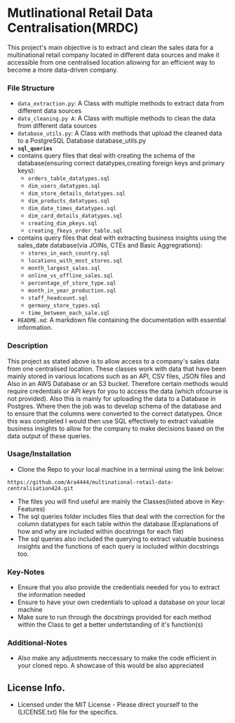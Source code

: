 # Mutlinational Retail Data Centralisation(MRDC)
This project's main objective is to extract and clean the sales data for a multinational retail company located in different data sources
and make it accessible from one centralised location allowing for an efficient way to become a more data-driven company.


### File Structure
- ```data_extraction.py```: A Class with multiple methods to extract data from different data sources 
- ```data_cleaning.py A```: A Class with multiple methods to clean the data from different data sources  
- ```database_utils.py```: A Class with methods that upload the cleaned data to a PostgreSQL Database database_utils.py
- **```sql_queries```**
 - contains query files that deal with creating the schema of the database(ensuring correct datatypes,creating foreign keys and primary keys):
     - ```orders_table_datatypes.sql```
     - ```dim_users_datatypes.sql```
     - ```dim_store_details_datatypes.sql```
     - ```dim_products_datatypes.sql```
     - ```dim_date_times_datatypes.sql```
     - ```dim_card_details_datatypes.sql```
     - ```creating_dim_pkeys.sql```
     - ```creating_fkeys_order_table.sql```
 - contains query files that deal with extracting business insights using the sales_date database(via JOINs, CTEs and Basic Aggregrations):
     - ```stores_in_each_country.sql```
     - ```locations_with_most_stores.sql```
     - ```month_largest_sales.sql```
     - ```online_vs_offline_sales.sql```
     - ```percentage_of_store_type.sql```
     - ```month_in_year_production.sql```
     - ```staff_headcount.sql```
     - ```germany_store_types.sql```
     - ```time_between_each_sale.sql```
 - ```README.md```: A markdown file containing the documentation with essential information.
     
     
### Description
This project as stated above is to allow access to a company's sales data from one centralised location. These classes work with data that have been mainly
stored in various locations such as an API, CSV files, JSON files and Also in an AWS Database or an S3 bucket. Therefore certain methods would require credentials or API
keys for you to access the data (which ofcourse is not provided). Also this is mainly for uploading the data to a Database in Postgres. Where then the job was to develop 
schema of the database and to ensure that the columns were converted to the correct datatypes. Once this was completed I would then use SQL effectively to extract valuable
business insights to allow for the company to make decisions based on the data output of these queries.

### Usage/Installation
- Clone the Repo to your local machine in a terminal using the link below:
 ```
 https://github.com/Ara4444/multinational-retail-data-centralisation424.git
 ``` 
- The files you will find useful are mainly the Classes(listed above in Key-Features)
- The sql queries folder includes files that deal with the correction for the column datatypes for each table within the database.(Explanations of how and why are included
  within docstrings for each file)
- The sql queries also included the querying to extract valuable business insights and the functions of each query is included within docstrings too.

### Key-Notes
 - Ensure that you also provide the credentials needed for you to extract the information needed
 - Ensure to have your own credentials to upload a database on your local machine 
 - Make sure to run through the docstrings provided for each method within the Class to get a better undertstanding of it's function(s)
 

### Additional-Notes
 - Also make any adjustments neccessary to make the code efficient in your cloned repo. A showcase of this would be also appreciated 


## License Info.
 - Licensed under the MIT License - Please direct yourself to the (LICENSE.txt) file for the specifics.
